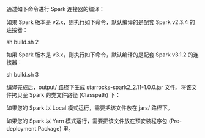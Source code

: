 通过如下命令进行 Spark 连接器的编译：

如果 Spark 版本是 v2.x，则执行如下命令，默认编译的是配套 Spark v2.3.4 的连接器：

sh build.sh 2

如果 Spark 版本是 v3.x，则执行如下命令，默认编译的是配套 Spark v3.1.2 的连接器：

sh build.sh 3

编译完成后，output/ 路径下生成 starrocks-spark2_2.11-1.0.0.jar 文件。将该文件拷贝至 Spark 的类文件路径 (Classpath) 下：

如果您的 Spark 以 Local 模式运行，需要把该文件放在 jars/ 路径下。

如果您的 Spark 以 Yarn 模式运行，需要把该文件放在预安装程序包 (Pre-deployment Package) 里。
